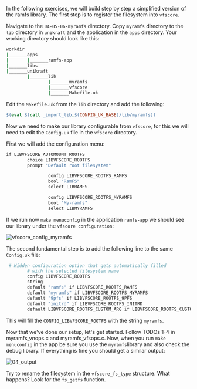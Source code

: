 In the following exercises, we will build step by step a simplified version of the ramfs library.
The first step is to register the filesystem into `vfscore`.

Navigate to the `04-05-06-myramfs` directory.
Copy `myramfs` directory to the `lib` directory in `unikraft` and the application in the `apps` directory.
Your working directory should look like this:

```Bash
workdir
|_______apps
|       |_______ramfs-app
|_______libs
|_______unikraft
        |_______lib
                |_______myramfs
                |_______vfscore
                |_______Makefile.uk
```

Edit the `Makefile.uk` from the `lib` directory and add the following:

```Makefile
$(eval $(call _import_lib,$(CONFIG_UK_BASE)/lib/myramfs))
```

Now we need to make our library configurable from `vfscore`, for this we will need to edit the `Config.uk` file in the `vfscore` directory.

First we will add the configuration menu:

```Makefile
if LIBVFSCORE_AUTOMOUNT_ROOTFS
        choice LIBVFSCORE_ROOTFS
        prompt "Default root filesystem"

                config LIBVFSCORE_ROOTFS_RAMFS
                bool "RamFS"
                select LIBRAMFS

                config LIBVFSCORE_ROOTFS_MYRAMFS
                bool "My-ramfs"
                select LIBMYRAMFS
```

If we run now `make menuconfig` in the application `ramfs-app` we should see our library under the `vfscore configuration`:

![vfscore_config_myramfs](/community/hackathons/sessions/advanced-app-porting/images/vfscore_config_myramfs.png)

The second fundamental step is to add the following line to the same `Config.uk` file:
```Makefile
 # Hidden configuration option that gets automatically filled
        # with the selected filesystem name
        config LIBVFSCORE_ROOTFS
        string
        default "ramfs" if LIBVFSCORE_ROOTFS_RAMFS
        default "myramfs" if LIBVFSCORE_ROOTFS_MYRAMFS
        default "9pfs" if LIBVFSCORE_ROOTFS_9PFS
        default "initrd" if LIBVFSCORE_ROOTFS_INITRD
        default LIBVFSCORE_ROOTFS_CUSTOM_ARG if LIBVFSCORE_ROOTFS_CUSTOM
```

This will fill the `CONFIG_LIBVFSCORE_ROOTFS` with the string `myramfs`.

Now that we've done our setup, let's get started.
Follow TODOs 1-4 in myramfs_vnops.c and myramfs_vfsops.c.
Now, when you run `make menuconfig` in the app be sure you use the `myramfs`library and also check the debug library.
If everything is fine you should get a similar output:

![04_output](/community/hackathons/sessions/advanced-app-porting/images/04_output.png)

Try to rename the filesystem in the `vfscore_fs_type` structure. What happens? Look for the `fs_getfs` function.